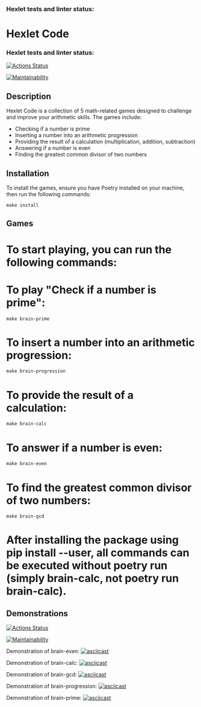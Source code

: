 ### Hexlet tests and linter status:

# Hexlet Code

### Hexlet tests and linter status:
[![Actions Status](https://github.com/Cur1yB/python-project-49/actions/workflows/hexlet-check.yml/badge.svg)](https://github.com/Cur1yB/python-project-49/actions)

[![Maintainability](https://api.codeclimate.com/v1/badges/307e17da91705aad9e3e/maintainability)](https://codeclimate.com/github/Cur1yB/python-project-49/maintainability)

## Description

Hexlet Code is a collection of 5 math-related games designed to challenge and improve your arithmetic skills. The games include:

- Checking if a number is prime
- Inserting a number into an arithmetic progression
- Providing the result of a calculation (multiplication, addition, subtraction)
- Answering if a number is even
- Finding the greatest common divisor of two numbers

## Installation

To install the games, ensure you have Poetry installed on your machine, then run the following commands:

```
make install
```

## Games
# To start playing, you can run the following commands:

# To play "Check if a number is prime":
```
make brain-prime
```
# To insert a number into an arithmetic progression:
```
make brain-progression
```
# To provide the result of a calculation:
```
make brain-calc
```
# To answer if a number is even:
```
make brain-even
```
# To find the greatest common divisor of two numbers:
```
make brain-gcd
```
# After installing the package using pip install --user, all commands can be executed without poetry run (simply brain-calc, not poetry run brain-calc).

## Demonstrations

[![Actions Status](https://github.com/Cur1yB/python-project-49/actions/workflows/hexlet-check.yml/badge.svg)](https://github.com/Cur1yB/python-project-49/actions)

[![Maintainability](https://api.codeclimate.com/v1/badges/307e17da91705aad9e3e/maintainability)](https://codeclimate.com/github/Cur1yB/python-project-49/maintainability)

Demonstration of brain-even:
[![asciicast](https://asciinema.org/a/QqBBSLmXMZDPwpvExHBosCNk7)](https://asciinema.org/a/QqBBSLmXMZDPwpvExHBosCNk7?autoplay=1)

Demonstration of brain-calc:
[![asciicast](https://asciinema.org/a/ajALb6F88XmwwgT9VA13tC6K8)](https://asciinema.org/a/ajALb6F88XmwwgT9VA13tC6K8?autoplay=1)

Demonstration of brain-gcd:
[![asciicast](https://asciinema.org/a/5GcPMmMYBIycLvQGW1Q5wu0KI)](https://asciinema.org/a/5GcPMmMYBIycLvQGW1Q5wu0KI?autoplay=1)

Demonstration of brain-progression:
[![asciicast](https://asciinema.org/a/oEC7PpIqqbHocoF58HWjbR375)](https://asciinema.org/a/oEC7PpIqqbHocoF58HWjbR375?autoplay=1)

Demonstration of brain-prime:
[![asciicast](https://asciinema.org/a/dpm3TccXr3PBM4rYbmyJkCr2N)](https://asciinema.org/a/dpm3TccXr3PBM4rYbmyJkCr2N?autoplay=1)